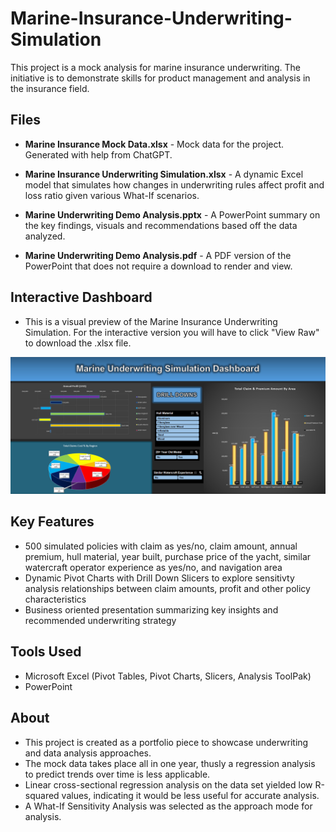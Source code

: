 # Marine-Insurance-Underwriting-Simulation
This project is a mock analysis for marine insurance underwriting. 
The initiative is to demonstrate skills for product management and analysis in the insurance field. 

## Files
- **Marine Insurance Mock Data.xlsx** - Mock data for the project. Generated with help from ChatGPT.

- **Marine Insurance Underwriting Simulation.xlsx** - A dynamic Excel model that simulates how changes in underwriting rules affect profit and loss ratio given various What-If scenarios.

- **Marine Underwriting Demo Analysis.pptx** - A PowerPoint summary on the key findings, visuals and recommendations based off the data analyzed.
 
- **Marine Underwriting Demo Analysis.pdf** - A PDF version of the PowerPoint that does not require a download to render and view. 

## Interactive Dashboard
- This is a visual preview of the Marine Insurance Underwriting Simulation. For the interactive version you will have to click "View Raw" to download the .xlsx file.

[![Dashboard Preview](Dashboard%20Preview.PNG)](Dashboard%20Preview.PNG?raw=1)

## Key Features
- 500 simulated policies with claim as yes/no, claim amount, annual premium, hull material, year built, purchase price of the yacht, similar watercraft operator experience as yes/no, and navigation area
- Dynamic Pivot Charts with Drill Down Slicers to explore sensitivty analysis relationships between claim amounts, profit and other policy characteristics
- Business oriented presentation summarizing key insights and recommended underwriting strategy

## Tools Used
- Microsoft Excel (Pivot Tables, Pivot Charts, Slicers, Analysis ToolPak)
- PowerPoint

## About
- This project is created as a portfolio piece to showcase underwriting and data analysis approaches. 
- The mock data takes place all in one year, thusly a regression analysis to predict trends over time is less applicable. 
- Linear cross-sectional regression analysis on the data set yielded low R-squared values, indicating it would be less useful for accurate analysis. 
- A What-If Sensitivity Analysis was selected as the approach mode for analysis. 
